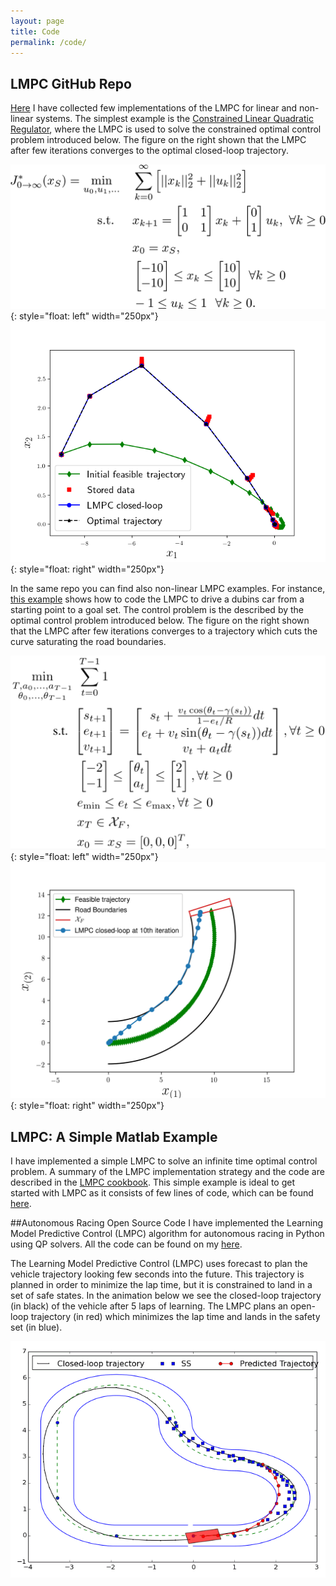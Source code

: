 ```yaml
---
layout: page
title: Code
permalink: /code/
---
```

## LMPC GitHub Repo
[Here](https://github.com/urosolia/LMPC) I have collected few implementations of the LMPC for linear and non-linear systems. The simplest example is the [Constrained Linear Quadratic Regulator](https://github.com/urosolia/LMPC/tree/master/LinearLMPC), where the LMPC is used to solve the constrained optimal control problem introduced below. The figure on the right shown that the LMPC after few iterations converges to the optimal closed-loop trajectory.  

![](/images/codeImg/CLQR.png){: style="float: left" width="250px"}  
![](/images/codeImg/CLQR_cl.png){: style="float: right" width="250px"}  

In the same repo you can find also non-linear LMPC examples. For instance, [this example](https://github.com/urosolia/LMPC/tree/master/NonlinearLMPC/DubinsRacing_ConvexSafeSet) shows how to code the LMPC to drive a dubins car from a starting point to a goal set. The control problem is the described by the optimal control problem introduced below. The figure on the right shown that the LMPC after few iterations converges to a trajectory which cuts the curve saturating the road boundaries.  


![](/images/codeImg/nonlinear.png){: style="float: left" width="250px"}  
![](/images/codeImg/nonlinear_cl.png){: style="float: right" width="250px"}  



## LMPC: A Simple Matlab Example
I have implemented a simple LMPC to solve an infinite time optimal control problem. A summary of the LMPC implementation strategy and the code are described in the [LMPC cookbook](https://github.com/urosolia/LMPC_SimpleExample/raw/master/PDF_README.pdf). This simple example is ideal to get started with LMPC as it consists of few lines of code, which can be found [here](https://github.com/urosolia/LMPC_SimpleExample).

##Autonomous Racing Open Source Code
I have implemented the Learning Model Predictive Control (LMPC) algorithm for autonomous racing in Python using QP solvers. All the code can be found on my [here](https://github.com/urosolia/RacingLMPC/tree/master).

The Learning Model Predictive Control (LMPC) uses forecast to plan the vehicle trajectory looking few seconds into the future. This trajectory is planned in order to minimize the lap time, but it is constrained to land in a set of safe states. In the animation below we see the closed-loop trajectory (in black) of the vehicle after 5 laps of learning. The LMPC plans an open-loop trajectory (in red) which minimizes the lap time and lands in the safety set (in blue).

<p align="center">
  <img src="/images/codeImg/racing.gif" />
</p>